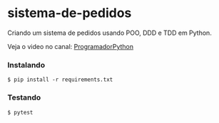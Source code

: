 # sistema-de-pedidos
Criando um sistema de pedidos usando POO, DDD e TDD em Python.

Veja o video no canal: [ProgramadorPython](https://youtube.com/@programadorpython)

### Instalando
```
$ pip install -r requirements.txt
```

### Testando
```
$ pytest
```
